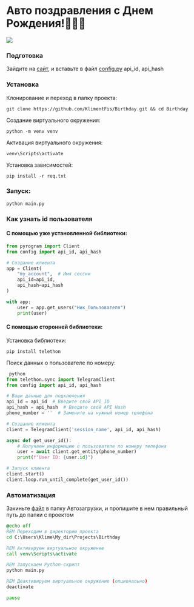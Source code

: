 # Авто поздравления с Днем Рождения!🥳🥳🥳

![](https://avatars.mds.yandex.net/i?id=d7e7a78150ce9795a9483c1bc1e0f98f_l-9097903-images-thumbs&n=13)

### Подготовка
Зайдите на [сайт](https://my.telegram.org), и вставьте в файл [config.py](config.py) api_id, api_hash

### Установка
Клонирование и переход в папку проекта:
``` 
git clone https://github.com/KlimentFis/Birthday.git && cd Birthday
```
Создание виртуального окружения:
``` 
python -m venv venv
```
Активация виртуального окружения:
``` 
venv\Scripts\activate
```
Установка зависимостей:
``` 
pip install -r req.txt
```
### Запуск:
``` 
python main.py
```

### Как узнать id пользователя
#### С помощью уже установленной библиотеки:
``` python
from pyrogram import Client
from config import api_id, api_hash

# Создание клиента
app = Client(
    "my_account",  # Имя сессии
    api_id=api_id,
    api_hash=api_hash
)

with app:
    user = app.get_users("Ник_Пользователя")
    print(user)
```
#### С помощью сторонней библиотеки:
Установка библиотеки:
```
pip install telethon
```
Поиск данных о пользователе по номеру:
``` python
 python
from telethon.sync import TelegramClient
from config import api_id, api_hash 

# Ваши данные для подключения
api_id = api_id  # Введите свой API ID
api_hash = api_hash  # Введите свой API Hash
phone_number = ''  # Замените на нужный номер телефона

# Создание клиента
client = TelegramClient('session_name', api_id, api_hash)

async def get_user_id():
    # Получаем информацию о пользователе по номеру телефона
    user = await client.get_entity(phone_number)
    print(f"User ID: {user.id}")

# Запуск клиента
client.start()
client.loop.run_until_complete(get_user_id())
```


### Автоматизация

Закиньте [файл](Birthday.bat) в папку Автозагрузки, и пропишите в нем правильный путь до папки с проектом
``` bat
@echo off
REM Переходим в директорию проекта
cd C:\Users\Klime\My_dir\Projects\Birthday

REM Активируем виртуальное окружение
call venv\Scripts\activate

REM Запускаем Python-скрипт
python main.py

REM Деактивируем виртуальное окружение (опционально)
deactivate

pause
```
